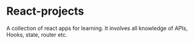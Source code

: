 # React-projects
A collection of react apps for learning. It involves all knowledge of APIs, Hooks, state, router etc.
